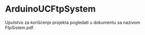 # ArduinoUCFtpSystem
Uputstvo za korišćenje projekta pogledati u dokumentu sa nazivom FtpSistem.pdf.
